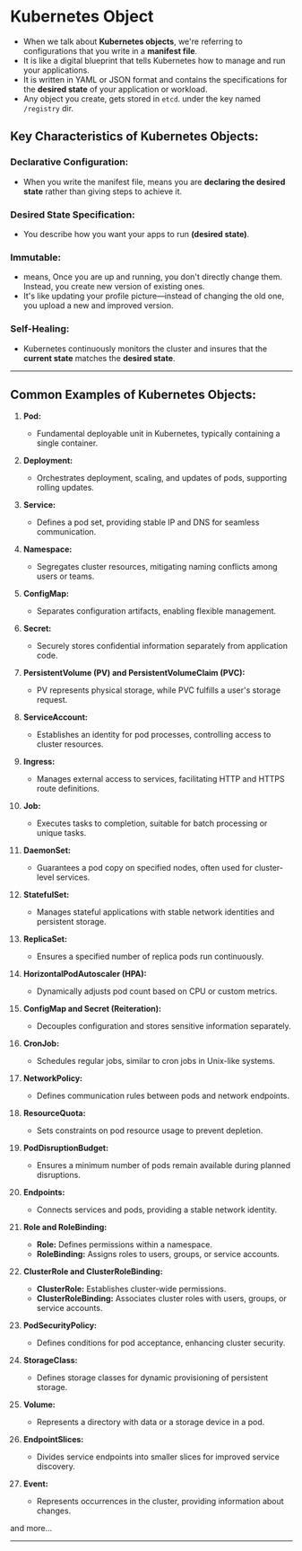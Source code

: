 # Kubernetes Object

- When we talk about **Kubernetes objects**, we're referring to configurations that you write in a **manifest file**.
- It is like a digital blueprint that tells Kubernetes how to manage and run your applications.
- It is written in YAML or JSON format and contains the specifications for the **desired state** of your application or workload.
- Any object you create, gets stored in `etcd`. under the key named `/registry` dir.

## Key Characteristics of Kubernetes Objects:

### Declarative Configuration:

- When you write the manifest file, means you are **declaring the desired state** rather than giving steps to achieve it.

### Desired State Specification:

- You describe how you want your apps to run **(desired state)**.

### Immutable:

- means, Once you are up and running, you don't directly change them. Instead, you create new version of existing ones.
- It's like updating your profile picture—instead of changing the old one, you upload a new and improved version.

### Self-Healing:

- Kubernetes continuously monitors the cluster and insures that the **current state** matches the **desired state**.

---

## Common Examples of Kubernetes Objects:

1. **Pod:**

   - Fundamental deployable unit in Kubernetes, typically containing a single container.

2. **Deployment:**

   - Orchestrates deployment, scaling, and updates of pods, supporting rolling updates.

3. **Service:**

   - Defines a pod set, providing stable IP and DNS for seamless communication.

4. **Namespace:**

   - Segregates cluster resources, mitigating naming conflicts among users or teams.

5. **ConfigMap:**

   - Separates configuration artifacts, enabling flexible management.

6. **Secret:**

   - Securely stores confidential information separately from application code.

7. **PersistentVolume (PV) and PersistentVolumeClaim (PVC):**

   - PV represents physical storage, while PVC fulfills a user's storage request.

8. **ServiceAccount:**

   - Establishes an identity for pod processes, controlling access to cluster resources.

9. **Ingress:**

   - Manages external access to services, facilitating HTTP and HTTPS route definitions.

10. **Job:**

    - Executes tasks to completion, suitable for batch processing or unique tasks.

11. **DaemonSet:**

    - Guarantees a pod copy on specified nodes, often used for cluster-level services.

12. **StatefulSet:**

    - Manages stateful applications with stable network identities and persistent storage.

13. **ReplicaSet:**

    - Ensures a specified number of replica pods run continuously.

14. **HorizontalPodAutoscaler (HPA):**

    - Dynamically adjusts pod count based on CPU or custom metrics.

15. **ConfigMap and Secret (Reiteration):**

    - Decouples configuration and stores sensitive information separately.

16. **CronJob:**

    - Schedules regular jobs, similar to cron jobs in Unix-like systems.

17. **NetworkPolicy:**

    - Defines communication rules between pods and network endpoints.

18. **ResourceQuota:**

    - Sets constraints on pod resource usage to prevent depletion.

19. **PodDisruptionBudget:**

    - Ensures a minimum number of pods remain available during planned disruptions.

20. **Endpoints:**

    - Connects services and pods, providing a stable network identity.

21. **Role and RoleBinding:**

    - **Role:** Defines permissions within a namespace.
    - **RoleBinding:** Assigns roles to users, groups, or service accounts.

22. **ClusterRole and ClusterRoleBinding:**

    - **ClusterRole:** Establishes cluster-wide permissions.
    - **ClusterRoleBinding:** Associates cluster roles with users, groups, or service accounts.

23. **PodSecurityPolicy:**

    - Defines conditions for pod acceptance, enhancing cluster security.

24. **StorageClass:**

    - Defines storage classes for dynamic provisioning of persistent storage.

25. **Volume:**

    - Represents a directory with data or a storage device in a pod.

26. **EndpointSlices:**

    - Divides service endpoints into smaller slices for improved service discovery.

27. **Event:**
    - Represents occurrences in the cluster, providing information about changes.

and more...

---
